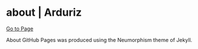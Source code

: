 # about | Arduriz

[Go to Page](https://arduriz.github.io/about/)

About GitHub Pages was produced using the Neumorphism theme of Jekyll.

